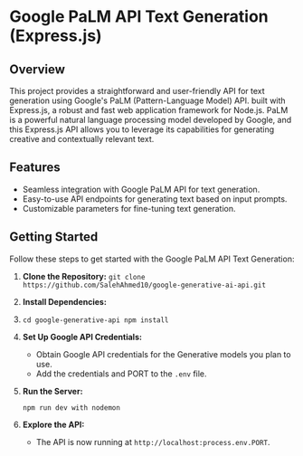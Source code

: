 # Google PaLM API Text Generation (Express.js)

## Overview

This project provides a straightforward and user-friendly API for text generation using Google's PaLM (Pattern-Language Model) API. built with Express.js, a robust and fast web application framework for Node.js. PaLM is a powerful natural language processing model developed by Google, and this Express.js API allows you to leverage its capabilities for generating creative and contextually relevant text.

## Features

- Seamless integration with Google PaLM API for text generation.
- Easy-to-use API endpoints for generating text based on input prompts.
- Customizable parameters for fine-tuning text generation.

## Getting Started

Follow these steps to get started with the Google PaLM API Text Generation:

1. **Clone the Repository:**
   `git clone https://github.com/SalehAhmed10/google-generative-ai-api.git`
2. **Install Dependencies:**
3. `cd google-generative-api
npm install`

4. **Set Up Google API Credentials:**

   - Obtain Google API credentials for the Generative models you plan to use.
   - Add the credentials and PORT to the `.env` file.

5. **Run the Server:**

   `npm run dev with nodemon`

6. **Explore the API:**

   - The API is now running at `http://localhost:process.env.PORT`.
   <!-- - Refer to the API documentation for available endpoints and usage details. -->

<!-- ## API Documentation

For detailed information on available endpoints, parameters, and examples, refer to the [API Documentation](https://chat.openai.com/docs/api.md).

## Examples

Explore the `examples` directory for sample code snippets and use cases demonstrating how to integrate the Google Generative API into your applications. -->

<!-- ## Contributing

We welcome contributions from the community. If you have any issues or suggestions for improvements, please submit a pull request or open an issue on the [GitHub repository](https://github.com/your-username/google-generative-api). -->

<!-- ## License

This project is licensed under the [MIT License](https://chat.openai.com/c/LICENSE). -->

<!-- ---

Feel free to customize this README according to the specific features and details of your Google Generative API built with Express.js and Node.js. Provide clear instructions for setting up the project, using the API, and contributing to the project. -->
